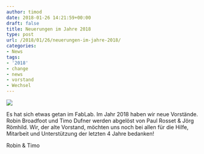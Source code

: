 ```yaml
---
author: timod
date: 2018-01-26 14:21:59+00:00
draft: false
title: Neuerungen im Jahre 2018
type: post
url: /2018/01/26/neuerungen-im-jahre-2018/
categories:
- News
tags:
- '2018'
- change
- news
- vorstand
- Wechsel
---
```


[![](https://www.fablab-neckar-alb.org/wp-content/uploads/2018/01/adobe-spark-post.png-1024x536.png)
](https://www.fablab-neckar-alb.org/wp-content/uploads/2018/01/adobe-spark-post.png.png)

Es hat sich etwas getan im FabLab. Im Jahr 2018 haben wir neue Vorstände. Robin Broadfoot und Timo Dufner werden abgelöst von Paul Rosset & Jörg Römhild. Wir, der alte Vorstand, möchten uns noch bei allen für die Hilfe, Mitarbeit und Unterstützung der letzten 4 Jahre bedanken!

Robin & Timo
